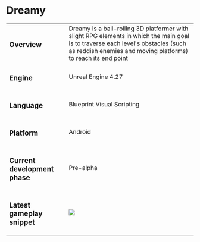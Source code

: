 # Dreamy

<table>
  <tr>
    <td>
      <h3>Overview</h3>
    </td>
    <td>
      Dreamy is a ball-rolling 3D platformer with slight RPG elements in which the main goal is to traverse each level's obstacles (such as reddish enemies and moving platforms) to reach its end point
    </td>
  </tr>
  <tr>
    <td>
      <h3>Engine</h3>
    </td>
    <td>
      Unreal Engine 4.27
    </td>
  </tr>
  <tr>
    <td>
      <h3>Language</h3>
    </td>
    <td>
      Blueprint Visual Scripting
    </td>
  </tr>
  <tr>
    <td>
      <h3>
        Platform
      </h3>
    </td>
    <td>
    Android
    </td>
  </tr>
  <tr>
    <td>
      <h3>Current development phase</h3>
    </td>
    <td>
      Pre-alpha
    </td>
  </tr>
  <tr>
    <td>
      <h3>Latest gameplay snippet</h3>
    </td>
    <td>
      <img src="https://github.com/69-richard-dias-ribeiro/Dreamy/assets/62509375/1156e503-c4d5-47d3-9d99-a5cbba069076">
    </td>
  </tr>
</table>


